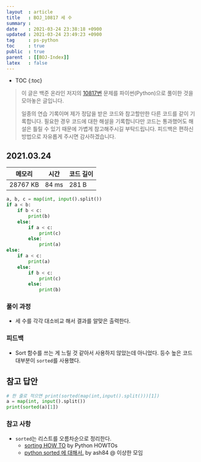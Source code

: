 ```yaml
---
layout  : article
title   : BOJ_10817 세 수
summary : 
date    : 2021-03-24 23:38:18 +0900
updated : 2021-03-24 23:49:23 +0900
tag     : ps-python
toc     : true
public  : true
parent  : [[BOJ-Index]]
latex   : false
---
```

* TOC
{:toc}

>이 글은 백준 온라인 저지의 [10817번](https://www.acmicpc.net/problem/10817) 문제를 파이썬(Python)으로 풀이한 것을 모아놓은 글입니다.
>
> 일종의 연습 기록이며 제가 정답을 받은 코드와 참고할만한 다른 코드를 같이 기록합니다. 필요한 경우 코드에 대한 해설을 기록합니다만 코드는 통과했어도 해설은 틀릴 수 있기 때문에 가볍게 참고해주시길 부탁드립니다. 피드백은 편하신 방법으로 자유롭게 주시면 감사하겠습니다.

## 2021.03.24

| 메모리    | 시간  | 코드 길이 |
| --------- | ----- | --------- |
| 28767 KB  | 84 ms | 281 B     |

```python
a, b, c = map(int, input().split())
if a < b:
    if b < c:
        print(b)
    else:
        if a < c:
            print(c)
        else:
            print(a)
else:
    if a < c:
        print(a)
    else:
        if b < c:
            print(c)
        else:
            print(b)
```

### 풀이 과정

* 세 수를 각각 대소비교 해서 결과를 알맞은 출력한다.

### 피드백

* Sort 함수를 쓰는 게 느릴 것 같아서 사용하지 않았는데 아니었다. 등수 높은 코드 대부분이 `sorted`를 사용했다.

## 참고 답안

```python
# 한 줄로 적으면 print(sorted(map(int,input().split()))[1])
a = map(int, input().split())
print(sorted(a)[1])
```

### 참고 사항

* `sorted`는 리스트를 오름차순으로 정리한다.
    * [sorting HOW TO](https://docs.python.org/3/howto/sorting.html) by Python HOWTOs
    * [python sorted 에 대해서.](http://blog.weirdx.io/post/50236) by ash84 @ 이상한 모임
